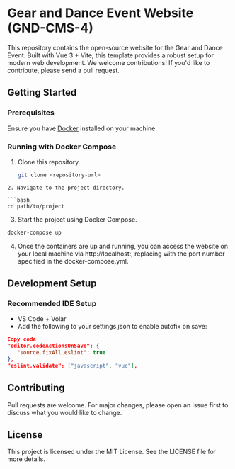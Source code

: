 # Gear and Dance Event Website (GND-CMS-4)

This repository contains the open-source website for the Gear and Dance Event. Built with Vue 3 + Vite, this template provides a robust setup for modern web development. We welcome contributions! If you'd like to contribute, please send a pull request.

## Getting Started

### Prerequisites

Ensure you have [Docker](https://www.docker.com/get-started) installed on your machine.

### Running with Docker Compose

1. Clone this repository.

   ```bash
   git clone <repository-url>
  ```
2. Navigate to the project directory.

  ```bash
  cd path/to/project
  ```

3. Start the project using Docker Compose.

  ```bash
  docker-compose up
  ```

4. Once the containers are up and running, you can access the website on your local machine via http://localhost:<your-port>, replacing <your-port> with the port number specified in the docker-compose.yml.

## Development Setup
### Recommended IDE Setup
- VS Code + Volar
- Add the following to your settings.json to enable autofix on save:
```json
Copy code
"editor.codeActionsOnSave": {
   "source.fixAll.eslint": true
},
"eslint.validate": ["javascript", "vue"],
```
## Contributing
Pull requests are welcome. For major changes, please open an issue first to discuss what you would like to change.

## License
This project is licensed under the MIT License. See the LICENSE file for more details.
